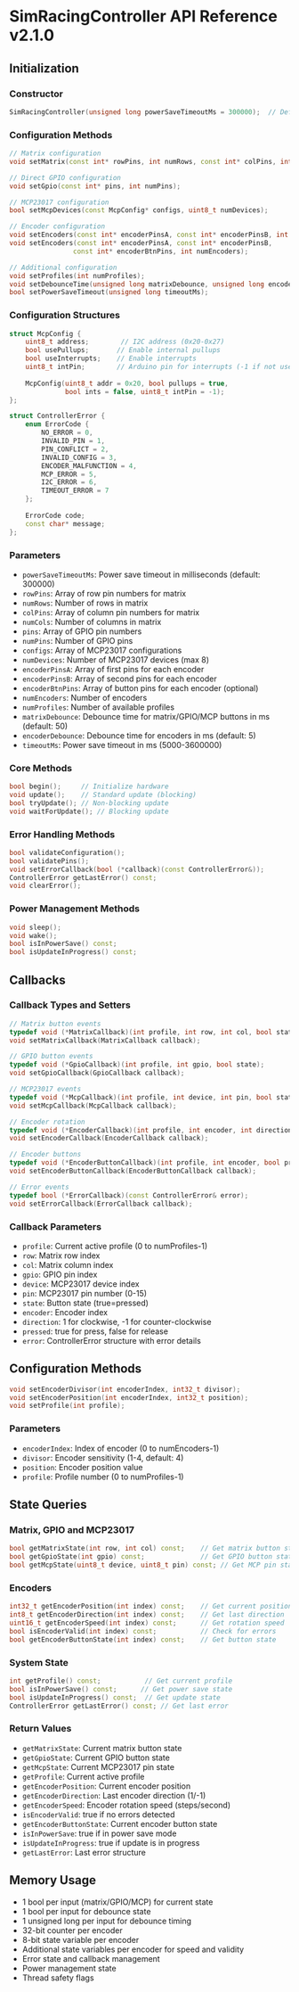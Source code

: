 # SimRacingController API Reference v2.1.0

## Initialization

### Constructor
```cpp
SimRacingController(unsigned long powerSaveTimeoutMs = 300000);  // Default constructor
```

### Configuration Methods
```cpp
// Matrix configuration
void setMatrix(const int* rowPins, int numRows, const int* colPins, int numCols);

// Direct GPIO configuration
void setGpio(const int* pins, int numPins);

// MCP23017 configuration
bool setMcpDevices(const McpConfig* configs, uint8_t numDevices);

// Encoder configuration
void setEncoders(const int* encoderPinsA, const int* encoderPinsB, int numEncoders);  // Without buttons
void setEncoders(const int* encoderPinsA, const int* encoderPinsB,                    // With buttons
                const int* encoderBtnPins, int numEncoders);

// Additional configuration
void setProfiles(int numProfiles);
void setDebounceTime(unsigned long matrixDebounce, unsigned long encoderDebounce);
bool setPowerSaveTimeout(unsigned long timeoutMs);
```

### Configuration Structures
```cpp
struct McpConfig {
    uint8_t address;        // I2C address (0x20-0x27)
    bool usePullups;       // Enable internal pullups
    bool useInterrupts;    // Enable interrupts
    uint8_t intPin;        // Arduino pin for interrupts (-1 if not used)
    
    McpConfig(uint8_t addr = 0x20, bool pullups = true, 
              bool ints = false, uint8_t intPin = -1);
};

struct ControllerError {
    enum ErrorCode {
        NO_ERROR = 0,
        INVALID_PIN = 1,
        PIN_CONFLICT = 2,
        INVALID_CONFIG = 3,
        ENCODER_MALFUNCTION = 4,
        MCP_ERROR = 5,
        I2C_ERROR = 6,
        TIMEOUT_ERROR = 7
    };
    
    ErrorCode code;
    const char* message;
};
```

### Parameters
- `powerSaveTimeoutMs`: Power save timeout in milliseconds (default: 300000)
- `rowPins`: Array of row pin numbers for matrix
- `numRows`: Number of rows in matrix
- `colPins`: Array of column pin numbers for matrix
- `numCols`: Number of columns in matrix
- `pins`: Array of GPIO pin numbers
- `numPins`: Number of GPIO pins
- `configs`: Array of MCP23017 configurations
- `numDevices`: Number of MCP23017 devices (max 8)
- `encoderPinsA`: Array of first pins for each encoder
- `encoderPinsB`: Array of second pins for each encoder
- `encoderBtnPins`: Array of button pins for each encoder (optional)
- `numEncoders`: Number of encoders
- `numProfiles`: Number of available profiles
- `matrixDebounce`: Debounce time for matrix/GPIO/MCP buttons in ms (default: 50)
- `encoderDebounce`: Debounce time for encoders in ms (default: 5)
- `timeoutMs`: Power save timeout in ms (5000-3600000)

### Core Methods
```cpp
bool begin();     // Initialize hardware
void update();    // Standard update (blocking)
bool tryUpdate(); // Non-blocking update
void waitForUpdate(); // Blocking update
```

### Error Handling Methods
```cpp
bool validateConfiguration();
bool validatePins();
void setErrorCallback(bool (*callback)(const ControllerError&));
ControllerError getLastError() const;
void clearError();
```

### Power Management Methods
```cpp
void sleep();
void wake();
bool isInPowerSave() const;
bool isUpdateInProgress() const;
```

## Callbacks

### Callback Types and Setters
```cpp
// Matrix button events
typedef void (*MatrixCallback)(int profile, int row, int col, bool state);
void setMatrixCallback(MatrixCallback callback);

// GPIO button events
typedef void (*GpioCallback)(int profile, int gpio, bool state);
void setGpioCallback(GpioCallback callback);

// MCP23017 events
typedef void (*McpCallback)(int profile, int device, int pin, bool state);
void setMcpCallback(McpCallback callback);

// Encoder rotation
typedef void (*EncoderCallback)(int profile, int encoder, int direction);
void setEncoderCallback(EncoderCallback callback);

// Encoder buttons
typedef void (*EncoderButtonCallback)(int profile, int encoder, bool pressed);
void setEncoderButtonCallback(EncoderButtonCallback callback);

// Error events
typedef bool (*ErrorCallback)(const ControllerError& error);
void setErrorCallback(ErrorCallback callback);
```

### Callback Parameters
- `profile`: Current active profile (0 to numProfiles-1)
- `row`: Matrix row index
- `col`: Matrix column index
- `gpio`: GPIO pin index
- `device`: MCP23017 device index
- `pin`: MCP23017 pin number (0-15)
- `state`: Button state (true=pressed)
- `encoder`: Encoder index
- `direction`: 1 for clockwise, -1 for counter-clockwise
- `pressed`: true for press, false for release
- `error`: ControllerError structure with error details

## Configuration Methods
```cpp
void setEncoderDivisor(int encoderIndex, int32_t divisor);
void setEncoderPosition(int encoderIndex, int32_t position);
void setProfile(int profile);
```

### Parameters
- `encoderIndex`: Index of encoder (0 to numEncoders-1)
- `divisor`: Encoder sensitivity (1-4, default: 4)
- `position`: Encoder position value
- `profile`: Profile number (0 to numProfiles-1)

## State Queries

### Matrix, GPIO and MCP23017
```cpp
bool getMatrixState(int row, int col) const;    // Get matrix button state
bool getGpioState(int gpio) const;              // Get GPIO button state
bool getMcpState(uint8_t device, uint8_t pin) const; // Get MCP pin state
```

### Encoders
```cpp
int32_t getEncoderPosition(int index) const;    // Get current position
int8_t getEncoderDirection(int index) const;    // Get last direction
uint16_t getEncoderSpeed(int index) const;      // Get rotation speed
bool isEncoderValid(int index) const;           // Check for errors
bool getEncoderButtonState(int index) const;    // Get button state
```

### System State
```cpp
int getProfile() const;           // Get current profile
bool isInPowerSave() const;      // Get power save state
bool isUpdateInProgress() const;  // Get update state
ControllerError getLastError() const; // Get last error
```

### Return Values
- `getMatrixState`: Current matrix button state
- `getGpioState`: Current GPIO button state
- `getMcpState`: Current MCP23017 pin state
- `getProfile`: Current active profile
- `getEncoderPosition`: Current encoder position
- `getEncoderDirection`: Last encoder direction (1/-1)
- `getEncoderSpeed`: Encoder rotation speed (steps/second)
- `isEncoderValid`: true if no errors detected
- `getEncoderButtonState`: Current encoder button state
- `isInPowerSave`: true if in power save mode
- `isUpdateInProgress`: true if update is in progress
- `getLastError`: Last error structure

## Memory Usage
- 1 bool per input (matrix/GPIO/MCP) for current state
- 1 bool per input for debounce state
- 1 unsigned long per input for debounce timing
- 32-bit counter per encoder
- 8-bit state variable per encoder
- Additional state variables per encoder for speed and validity
- Error state and callback management
- Power management state
- Thread safety flags
